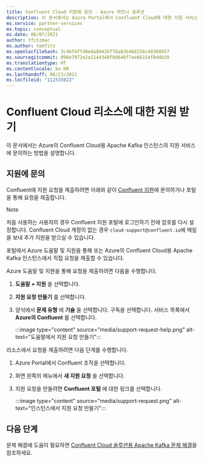 ```yaml
---
title: Confluent Cloud 지원에 문의 - Azure 파트너 솔루션
description: 이 문서에서는 Azure Portal에서 Confluent Cloud에 대한 지원 서비스에 문의하는 방법을 설명합니다.
ms.service: partner-services
ms.topic: conceptual
ms.date: 06/07/2021
author: tfitzmac
ms.author: tomfitz
ms.openlocfilehash: 3c4bf4ffd0eda8042bf78a63b468256c48368057
ms.sourcegitcommit: 096e7972e2a1144348f8d648f7ae66154f0d4b39
ms.translationtype: HT
ms.contentlocale: ko-KR
ms.lasthandoff: 06/23/2021
ms.locfileid: "112535022"
---
```

# <a name="get-support-for-confluent-cloud-resource"></a>Confluent Cloud 리소스에 대한 지원 받기

이 문서에서는 Azure의 Confluent Cloud용 Apache Kafka 인스턴스의 지원 서비스에 문의하는 방법을 설명합니다.

## <a name="contact-support"></a>지원에 문의

Confluent에 지원 요청을 제출하려면 아래와 같이 [Confluent 지원](https://support.confluent.io)에 문의하거나 포털을 통해 요청을 제출합니다.

> [!NOTE]
> 처음 사용하는 사용자의 경우 Confluent 지원 포털에 로그인하기 전에 암호를 다시 설정합니다. Confluent Cloud 계정이 없는 경우 `cloud-support@confluent.io`에 메일을 보내 추가 지원을 받으실 수 있습니다.

포털에서 Azure 도움말 및 지원을 통해 또는 Azure의 Confluent Cloud용 Apache Kafka 인스턴스에서 직접 요청을 제출할 수 있습니다.

Azure 도움말 및 지원을 통해 요청을 제출하려면 다음을 수행합니다.

1. **도움말 + 지원** 을 선택합니다.
1. **지원 요청 만들기** 를 선택합니다.
1. 양식에서 **문제 유형** 에 **기술** 을 선택합니다. 구독을 선택합니다. 서비스 목록에서 **Azure의 Confluent** 를 선택합니다.

    :::image type="content" source="media/support-request-help.png" alt-text="도움말에서 지원 요청 만들기":::

리소스에서 요청을 제출하려면 다음 단계를 수행합니다.

1. Azure Portal에서 Confluent 조직을 선택합니다.
1. 화면 왼쪽의 메뉴에서 **새 지원 요청** 을 선택합니다.
1. 지원 요청을 만들려면 **Confluent 포털** 에 대한 링크를 선택합니다.

    :::image type="content" source="media/support-request.png" alt-text="인스턴스에서 지원 요청 만들기":::

## <a name="next-steps"></a>다음 단계

문제 해결에 도움이 필요하면 [Confluent Cloud 솔루션용 Apache Kafka 문제 해결](troubleshoot.md)을 참조하세요.
